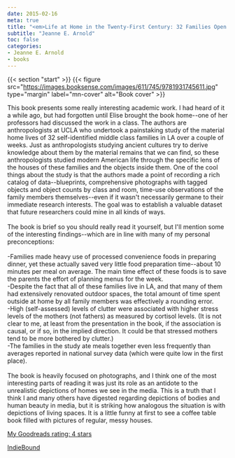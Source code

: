 ```yaml
---
date: 2015-02-16
meta: true
title: "<em>Life at Home in the Twenty-First Century: 32 Families Open Their Doors</em>"
subtitle: "Jeanne E. Arnold"
toc: false
categories:
- Jeanne E. Arnold
- books
---
```


{{< section "start" >}}
{{< figure src="https://images.booksense.com/images/611/745/9781931745611.jpg" type="margin" label="mn-cover" alt="Book cover" >}}

This book presents some really interesting academic work. I had heard of it a while ago, but had forgotten until Elise brought the book home--one of her professors had discussed the work in a class. The authors are anthropologists at UCLA who undertook a painstaking study of the material home lives of 32 self-identified middle class families in LA over a couple of weeks. Just as anthropologists studying ancient cultures try to derive knowledge about them by the material remains that we can find, so these anthropologists studied modern American life through the specific lens of the houses of these families and the objects inside them. One of the cool things about the study is that the authors made a point of recording a rich catalog of data--blueprints, comprehensive photographs with tagged objects and object counts by class and room, time-use observations of the family members themselves--even if it wasn't necessarily germane to their immediate research interests. The goal was to establish a valuable dataset that future researchers could mine in all kinds of ways.<br /><br />The book is brief so you should really read it yourself, but I'll mention some of the interesting findings--which are in line with many of my personal preconceptions:<br /><br />-Families made heavy use of processed convenience foods in preparing dinner, yet these actually saved very little food preparation time--about 10 minutes per meal on average. The main time effect of these foods is to save the parents the effort of planning menus for the week.<br />-Despite the fact that all of these families live in LA, and that many of them had extensively renovated outdoor spaces, the total amount of time spent outside at home by all family members was effectively a rounding error.<br />-High (self-assessed) levels of clutter were associated with higher stress levels of the mothers (not fathers) as measured by cortisol levels. (It is not clear to me, at least from the presentation in the book, if the association is causal, or if so, in the implied direction. It could be that stressed mothers tend to be more bothered by clutter.)<br />-The families in the study ate meals together even less frequently than averages reported in national survey data (which were quite low in the first place).<br /><br />The book is heavily focused on photographs, and I think one of the most interesting parts of reading it was just its role as an antidote to the unrealistic depictions of homes we see in the media. This is a truth that I think I and many others have digested regarding depictions of bodies and human beauty in media, but it is striking how analogous the situation is with depictions of living spaces. It is a little funny at first to see a coffee table book filled with pictures of regular, messy houses.

[My Goodreads rating: 4 stars](https://www.goodreads.com/review/show/1201357903)  

[IndieBound](https://www.indiebound.org/book/9781931745611)

